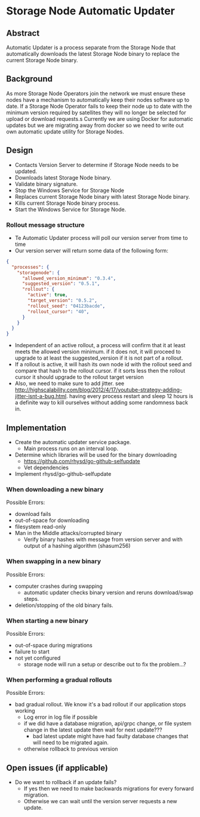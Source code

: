 # Storage Node Automatic Updater

## Abstract

Automatic Updater is a process separate from the Storage Node that automatically downloads the latest Storage Node binary to replace the current Storage Node binary.

## Background

As more Storage Node Operators join the network we must ensure these nodes have a mechanism to automatically keep their nodes software up to date.
If a Storage Node Operator fails to keep their node up to date with the minimum version required by satellites they will no longer be selected for upload or download requests.s
Currently we are using Docker for automatic updates but we are migrating away from docker so we need to write out own automatic update utility for Storage Nodes.

## Design

* Contacts Version Server to determine if Storage Node needs to be updated.
* Downloads latest Storage Node binary.
* Validate binary signature.
* Stop the Windows Service for Storage Node
* Replaces current Storage Node binary with latest Storage Node binary.
* Kills current Storage Node binary process.
* Start the Windows Service for Storage Node.

### Rollout message structure

* Te Automatic Updater process will poll our version server from time to time
* Our version server will return some data of the following form:

```json
{
  "processes": {
    "storagenode": {
      "allowed_version_minimum": "0.3.4",
      "suggested_version": "0.5.1",
      "rollout": {
        "active": true,
        "target_version": "0.5.2",
        "rollout_seed": "04123bacde",
        "rollout_cursor": "40",
      }
    }
  }
}
```

* Independent of an active rollout, a process will confirm that it at least meets the allowed version minimum. if it does not, it will proceed to upgrade to at least the suggested_version if it is not part of a rollout.
* If a rollout is active, it will hash its own node id with the rollout seed and compare that hash to the rollout cursor. if it sorts less then the rollout cursor it should upgrade to the rollout target version
* Also, we need to make sure to add jitter. see http://highscalability.com/blog/2012/4/17/youtube-strategy-adding-jitter-isnt-a-bug.html. having every process restart and sleep 12 hours is a definite way to kill ourselves without adding some randomness back in.

## Implementation

* Create the automatic updater service package.
    * Main process runs on an interval loop.
* Determine which libraries will be used for the binary downloading
    * https://github.com/rhysd/go-github-selfupdate
    * Vet dependencies
* Implement rhysd/go-github-selfupdate 

### When downloading a new binary

Possible Errors:
* download fails
* out-of-space for downloading
* filesystem read-only
* Man in the Middle attacks/corrupted binary
    * Verify binary hashes with message from version server and with output of a hashing algorithm (shasum256)

### When swapping in a new binary

Possible Errors:
* computer crashes during swapping
    * automatic updater checks binary version and reruns download/swap steps.
* deletion/stopping of the old binary fails.
    
### When starting a new binary

Possible Errors:
* out-of-space during migrations
* failure to start
* not yet configured
    * storage node will run a setup or describe out to fix the problem...?

### When performing a gradual rollouts

Possible Errors:
* bad gradual rollout. We know it's a bad rollout if our application stops working
    * Log error in log file if possible
    * if we did have a database migration, api/grpc change, or file system change in the latest update then wait for next update???
        * bad latest update might have had faulty database changes that will need to be migrated again.
    * otherwise rollback to previous version
 
## Open issues (if applicable)

* Do we want to rollback if an update fails?
    * If yes then we need to make backwards migrations for every forward migration.
    * Otherwise we can wait until the version server requests a new update.